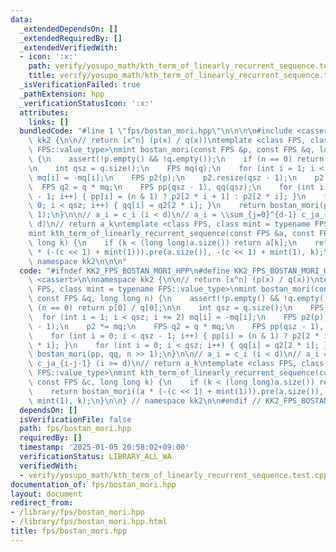```yaml
---
data:
  _extendedDependsOn: []
  _extendedRequiredBy: []
  _extendedVerifiedWith:
  - icon: ':x:'
    path: verify/yosupo_math/kth_term_of_linearly_recurrent_sequence.test.cpp
    title: verify/yosupo_math/kth_term_of_linearly_recurrent_sequence.test.cpp
  _isVerificationFailed: true
  _pathExtension: hpp
  _verificationStatusIcon: ':x:'
  attributes:
    links: []
  bundledCode: "#line 1 \"fps/bostan_mori.hpp\"\n\n\n\n#include <cassert>\n\nnamespace\
    \ kk2 {\n\n// return [x^n] (p(x) / q(x))\ntemplate <class FPS, class mint = typename\
    \ FPS::value_type>\nmint bostan_mori(const FPS &p, const FPS &q, long long n)\
    \ {\n    assert(!p.empty() && !q.empty());\n    if (n == 0) return p[0] / q[0];\n\
    \n    int qsz = q.size();\n    FPS mq(q);\n    for (int i = 1; i < qsz; i += 2)\
    \ mq[i] = -mq[i];\n    FPS p2(p);\n    p2.resize(qsz - 1);\n    p2 *= mq;\n  \
    \  FPS q2 = q * mq;\n    FPS pp(qsz - 1), qq(qsz);\n    for (int i = 0; i < qsz\
    \ - 1; i++) { pp[i] = (n & 1) ? p2[2 * i + 1] : p2[2 * i]; }\n    for (int i =\
    \ 0; i < qsz; i++) { qq[i] = q2[2 * i]; }\n    return bostan_mori(pp, qq, n >>\
    \ 1);\n}\n\n// a_i = c_i (i < d)\n// a_i = \\sum_{j=0}^{d-1} c_ja_{i-j-1} (i >=\
    \ d)\n// return a_k\ntemplate <class FPS, class mint = typename FPS::value_type>\n\
    mint kth_term_of_linearly_recurrent_sequence(const FPS &a, const FPS &c, long\
    \ long k) {\n    if (k < (long long)a.size()) return a[k];\n    return bostan_mori((a\
    \ * (-(c << 1) + mint(1))).pre(a.size()), -(c << 1) + mint(1), k);\n}\n\n} //\
    \ namespace kk2\n\n\n"
  code: "#ifndef KK2_FPS_BOSTAN_MORI_HPP\n#define KK2_FPS_BOSTAN_MORI_HPP 1\n\n#include\
    \ <cassert>\n\nnamespace kk2 {\n\n// return [x^n] (p(x) / q(x))\ntemplate <class\
    \ FPS, class mint = typename FPS::value_type>\nmint bostan_mori(const FPS &p,\
    \ const FPS &q, long long n) {\n    assert(!p.empty() && !q.empty());\n    if\
    \ (n == 0) return p[0] / q[0];\n\n    int qsz = q.size();\n    FPS mq(q);\n  \
    \  for (int i = 1; i < qsz; i += 2) mq[i] = -mq[i];\n    FPS p2(p);\n    p2.resize(qsz\
    \ - 1);\n    p2 *= mq;\n    FPS q2 = q * mq;\n    FPS pp(qsz - 1), qq(qsz);\n\
    \    for (int i = 0; i < qsz - 1; i++) { pp[i] = (n & 1) ? p2[2 * i + 1] : p2[2\
    \ * i]; }\n    for (int i = 0; i < qsz; i++) { qq[i] = q2[2 * i]; }\n    return\
    \ bostan_mori(pp, qq, n >> 1);\n}\n\n// a_i = c_i (i < d)\n// a_i = \\sum_{j=0}^{d-1}\
    \ c_ja_{i-j-1} (i >= d)\n// return a_k\ntemplate <class FPS, class mint = typename\
    \ FPS::value_type>\nmint kth_term_of_linearly_recurrent_sequence(const FPS &a,\
    \ const FPS &c, long long k) {\n    if (k < (long long)a.size()) return a[k];\n\
    \    return bostan_mori((a * (-(c << 1) + mint(1))).pre(a.size()), -(c << 1) +\
    \ mint(1), k);\n}\n\n} // namespace kk2\n\n#endif // KK2_FPS_BOSTAN_MORI_HPP\n"
  dependsOn: []
  isVerificationFile: false
  path: fps/bostan_mori.hpp
  requiredBy: []
  timestamp: '2025-01-05 20:58:02+09:00'
  verificationStatus: LIBRARY_ALL_WA
  verifiedWith:
  - verify/yosupo_math/kth_term_of_linearly_recurrent_sequence.test.cpp
documentation_of: fps/bostan_mori.hpp
layout: document
redirect_from:
- /library/fps/bostan_mori.hpp
- /library/fps/bostan_mori.hpp.html
title: fps/bostan_mori.hpp
---
```

